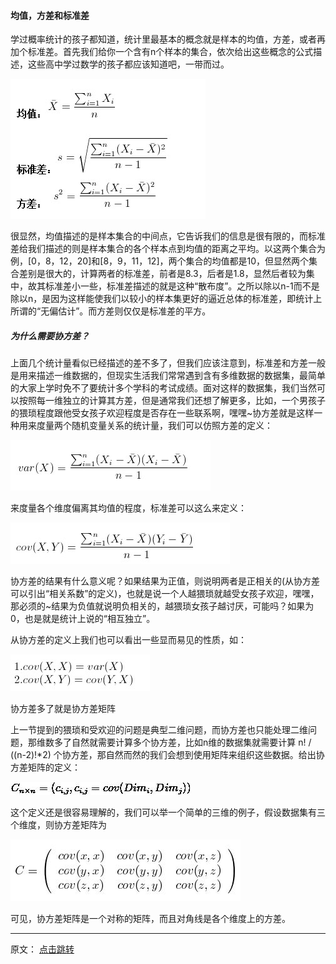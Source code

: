 #### 均值，方差和标准差

学过概率统计的孩子都知道，统计里最基本的概念就是样本的均值，方差，或者再加个标准差。首先我们给你一个含有n个样本的集合，依次给出这些概念的公式描述，这些高中学过数学的孩子都应该知道吧，一带而过。

![](./pic/expect/1.jpg)

很显然，均值描述的是样本集合的中间点，它告诉我们的信息是很有限的，而标准差给我们描述的则是样本集合的各个样本点到均值的距离之平均。以这两个集合为例，[0，8，12，20]和[8，9，11，12]，两个集合的均值都是10，但显然两个集合差别是很大的，计算两者的标准差，前者是8.3，后者是1.8，显然后者较为集中，故其标准差小一些，标准差描述的就是这种“散布度”。之所以除以n-1而不是除以n，是因为这样能使我们以较小的样本集更好的逼近总体的标准差，即统计上所谓的“无偏估计”。而方差则仅仅是标准差的平方。


##### 为什么需要协方差？

上面几个统计量看似已经描述的差不多了，但我们应该注意到，标准差和方差一般是用来描述一维数据的，但现实生活我们常常遇到含有多维数据的数据集，最简单的大家上学时免不了要统计多个学科的考试成绩。面对这样的数据集，我们当然可以按照每一维独立的计算其方差，但是通常我们还想了解更多，比如，一个男孩子的猥琐程度跟他受女孩子欢迎程度是否存在一些联系啊，嘿嘿~协方差就是这样一种用来度量两个随机变量关系的统计量，我们可以仿照方差的定义：

![](./pic/expect/2.jpg)

来度量各个维度偏离其均值的程度，标准差可以这么来定义：

![](./pic/expect/3.jpg)

协方差的结果有什么意义呢？如果结果为正值，则说明两者是正相关的(从协方差可以引出“相关系数”的定义)，也就是说一个人越猥琐就越受女孩子欢迎，嘿嘿，那必须的~结果为负值就说明负相关的，越猥琐女孩子越讨厌，可能吗？如果为0，也是就是统计上说的“相互独立”。

从协方差的定义上我们也可以看出一些显而易见的性质，如：

![](./pic/expect/4.jpg)

协方差多了就是协方差矩阵

上一节提到的猥琐和受欢迎的问题是典型二维问题，而协方差也只能处理二维问题，那维数多了自然就需要计算多个协方差，比如n维的数据集就需要计算 n! / ((n-2)!*2) 个协方差，那自然而然的我们会想到使用矩阵来组织这些数据。给出协方差矩阵的定义：

![](./pic/expect/5.jpg)

这个定义还是很容易理解的，我们可以举一个简单的三维的例子，假设数据集有三个维度，则协方差矩阵为

![](./pic/expect/6.jpg)

可见，协方差矩阵是一个对称的矩阵，而且对角线是各个维度上的方差。



---
原文： [点击跳转](https://blog.csdn.net/xiao_lxl/article/details/72730000)

